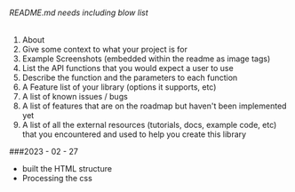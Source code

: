 ###### README.md needs including blow list
1. About
2. Give some context to what your project is for
3. Example Screenshots (embedded within the readme as image tags)
4. List the API functions that you would expect a user to use
5. Describe the function and the parameters to each function
6. A Feature list of your library (options it supports, etc)
7. A list of known issues / bugs
8. A list of features that are on the roadmap but haven't been implemented yet
9. A list of all the external resources (tutorials, docs, example code, etc) that you encountered and used to help you create this library


###2023 - 02 - 27
- built the HTML structure
- Processing the css
